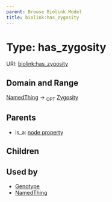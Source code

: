 ```yaml
---
parent: Browse Biolink Model
title: biolink:has_zygosity
---
```


# Type: has_zygosity




URI: [biolink:has_zygosity](https://w3id.org/biolink/vocab/has_zygosity)

## Domain and Range

[NamedThing](NamedThing.md) ->  <sub>OPT</sub> [Zygosity](Zygosity.md)

## Parents

 *  is_a: [node property](node_property.md)

## Children


## Used by

 * [Genotype](Genotype.md)
 * [NamedThing](NamedThing.md)
